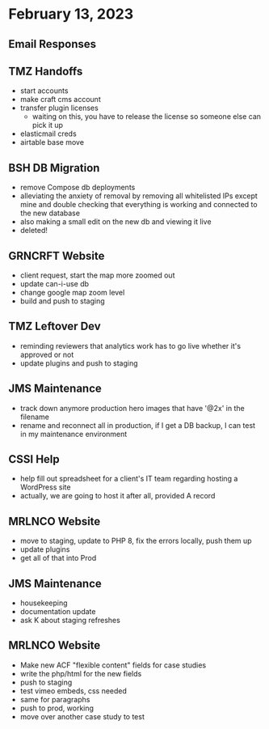 # February 13, 2023

## Email Responses

## TMZ Handoffs
- start accounts
- make craft cms account
- transfer plugin licenses
	- waiting on this, you have to release the license so someone else can pick it up
- elasticmail creds
- airtable base move

## BSH DB Migration
- remove Compose db deployments
- alleviating the anxiety of removal by removing all whitelisted IPs except mine and double checking that everything is working and connected to the new database
- also making a small edit on the new db and viewing it live
- deleted!

## GRNCRFT Website
- client request, start the map more zoomed out
- update can-i-use db
- change google map zoom level
- build and push to staging

## TMZ Leftover Dev
- reminding reviewers that analytics work has to go live whether it's approved or not
- update plugins and push to staging

## JMS Maintenance
- track down anymore production hero images that have '@2x' in the filename
- rename and reconnect all in production, if I get a DB backup, I can test in my maintenance environment

## CSSI Help
- help fill out spreadsheet for a client's IT team regarding hosting a WordPress site
- actually, we are going to host it after all, provided A record

## MRLNCO Website
- move to staging, update to PHP 8, fix the errors locally, push them up
- update plugins
- get all of that into Prod

## JMS Maintenance
- housekeeping
- documentation update
- ask K about staging refreshes

## MRLNCO Website
- Make new ACF "flexible content" fields for case studies
- write the php/html for the new fields
- push to staging
- test vimeo embeds, css needed
- same for paragraphs
- push to prod, working
- move over another case study to test